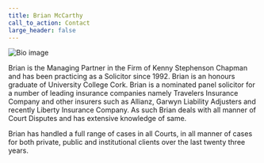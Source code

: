 ```yaml
---
title: Brian McCarthy
call_to_action: Contact
large_header: false
---
```


![Bio image](https://unsplash.it/350/350?image=946)

Brian is the Managing Partner in the Firm of Kenny Stephenson Chapman and has been practicing as a Solicitor since 1992. Brian is an honours graduate of University College Cork. Brian is a nominated panel solicitor for a number of leading insurance companies namely Travelers Insurance Company and other insurers such as Allianz, Garwyn Liability Adjusters and recently Liberty Insurance Company. As such Brian deals with all manner of Court Disputes and has extensive knowledge of same.

Brian has handled a full range of cases in all Courts, in all manner of cases for both private, public and institutional clients over the last twenty three years.


